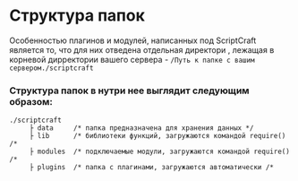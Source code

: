 <!-- TITLE: Структура папок -->
<!-- SUBTITLE: Описание структуры папок -->

# Структура папок

Особенностью плагинов и модулей, написанных  под ScriptCraft является то, что для них отведена отдельная директори , лежащая в корневой дирректории вашего сервера - `/Путь к папке с вашим сервером./scriptcraft`

### Структура папок в нутри нее выглядит следующим образом:

```asciidoc
./scriptcraft
     ├ data     /* папка предназначена для хранения данных */
     ├ lib      /* библиотеки функций, загружаются командой require() /*
     ├ modules  /* подключаемые модули, загружаются командой require() /*
     ├ plugins  /* папка с плагинами, загружаются автоматически /*

```
